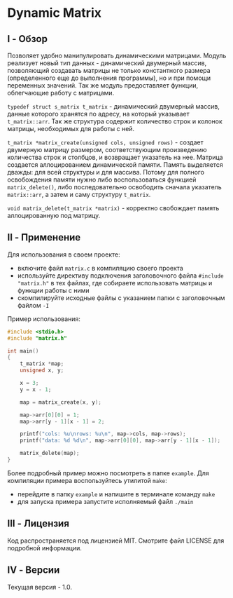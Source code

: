 # Dynamic Matrix #


## I - Обзор

Позволяет удобно манипулировать динамическими матрицами. Модуль реализует новый тип данных - динамический двумерный массив, позволяющий создавать матрицы не только константного размера (определенного еще до выполнения программы), но и при помощи переменных значений. Так же модуль предоставляет функции, облегчающие работу с матрицами.

`typedef struct s_matrix t_matrix` - динамический двумерный массив, данные которого хранятся по адресу, на который указывает `t_matrix::arr`. Так же структура содержит количество строк и колонок матрицы, необходимых для работы с ней.

`t_matrix *matrix_create(unsigned cols, unsigned rows)` - создает двумерную матрицу размером, соответствующим произведению количества строк и столбцов, и возвращает указатель на нее. Матрица создается аллоцированием динамической памяти. Память выделяется дважды: для всей структуры и для массива. Потому для полного освобождения памяти нужно либо воспользоваться функцией `matrix_delete()`, либо последовательно освободить сначала указатель `matrix::arr`, а затем и саму структуру `t_matrix`.

`void matrix_delete(t_matrix *matrix)` - корректно свобождает память аллоцированную под матрицу.

## II - Применение

Для использования в своем проекте:
 - включите файл `matrix.c` в компиляцию своего проекта
 - используйте директиву подключения заголовочного файла `#include "matrix.h"` в тех файлах, где собираете использовать матрицы и функции работы с ними
 - скомпилируйте исходные файлы с указанием папки с заголовочным файлом `-I` 

Пример использования:

```c
#include <stdio.h>
#include "matrix.h"

int main()
{
	t_matrix *map;
	unsigned x, y;

	x = 3;
	y = x - 1;

	map = matrix_create(x, y);

	map->arr[0][0] = 1;
	map->arr[y - 1][x - 1] = 2;

	printf("cols: %u\nrows: %u\n", map->cols, map->rows);
	printf("data: %d %d\n", map->arr[0][0], map->arr[y - 1][x - 1]);

	matrix_delete(map);
}
```

Более подробный пример можно посмотреть в папке `example`.
Для компиляции примера воспользуйтесь утилитой `make`:
 - перейдите в папку `example` и напишите в терминале команду `make`
 - для запуска примера запустите исполняемый файл `./main`

## III - Лицензия

Код распространяется под лицензией MIT.
Смотрите файл LICENSE для подробной информации.

## IV - Версии

Текущая версия - 1.0.
